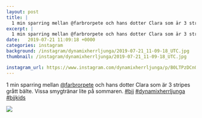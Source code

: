 ```yaml
---
layout: post
title: |
  1 min sparring mellan @farbrorpete och hans dotter Clara som är 3 stripes grått bälte
excerpt: |
  1 min sparring mellan @farbrorpete och hans dotter Clara som är 3 stripes grått bälte. Vissa smygtränar lite på sommaren.   
date:   2019-07-21 11:09:18 +0000
categories: instagram
background: /instagram/dynamixherrljunga/2019-07-21_11-09-18_UTC.jpg
thumbnail: /instagram/dynamixherrljunga/2019-07-21_11-09-18_UTC.jpg

instagram_url: https://www.instagram.com/dynamixherrljunga/p/B0LTPzDCnQc
---
```

1 min sparring mellan [@farbrorpete](https://www.instagram.com/farbrorpete/) och hans dotter Clara som är 3 stripes grått bälte. Vissa smygtränar lite på sommaren. [#bjj](https://www.instagram.com/explore/tags/bjj/) [#dynamixherrljunga](https://www.instagram.com/explore/tags/dynamixherrljunga/) [#bjjkids](https://www.instagram.com/explore/tags/bjjkids/)



<img src='/www-dynamix-herrljunga/instagram/dynamixherrljunga/2019-07-21_11-09-18_UTC.jpg' class='img-fluid' />
